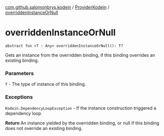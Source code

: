 [com.github.salomonbrys.kodein](../index.md) / [ProviderKodein](index.md) / [overriddenInstanceOrNull](.)

# overriddenInstanceOrNull

`abstract fun <T : Any> overriddenInstanceOrNull(): T?`

Gets an instance from the overridden binding, if this binding overrides an existing binding.

### Parameters

`T` - The type of instance of this binding.

### Exceptions

`Kodein.DependencyLoopException` - If the instance construction triggered a dependency loop.

**Return**
An instance yielded by the overridden binding, or null if this binding does not override an existing binding.

